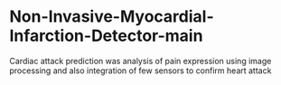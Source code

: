 # Non-Invasive-Myocardial-Infarction-Detector-main
 Cardiac attack prediction was analysis of pain expression using image processing and also integration of few sensors to confirm heart attack
